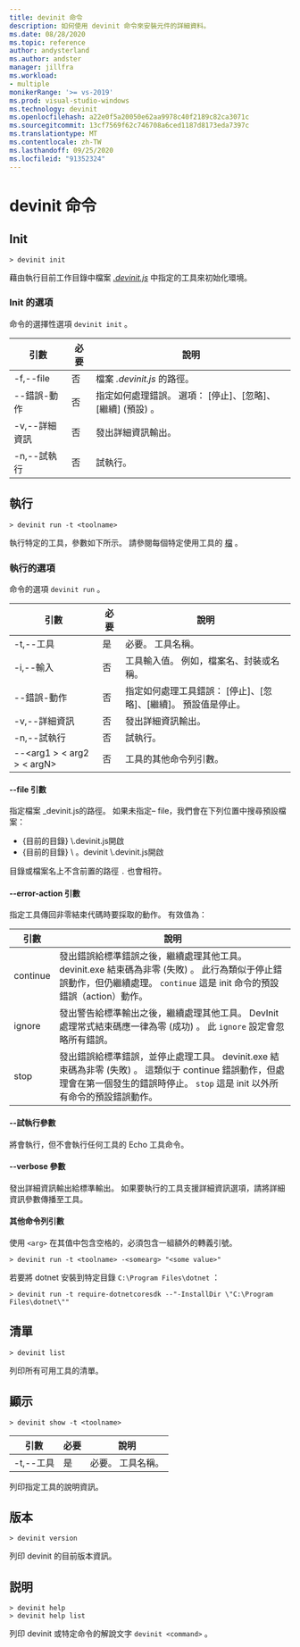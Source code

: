 ```yaml
---
title: devinit 命令
description: 如何使用 devinit 命令來安裝元件的詳細資料。
ms.date: 08/28/2020
ms.topic: reference
author: andysterland
ms.author: andster
manager: jillfra
ms.workload:
- multiple
monikerRange: '>= vs-2019'
ms.prod: visual-studio-windows
ms.technology: devinit
ms.openlocfilehash: a22e0f5a20050e62aa9978c40f2189c82ca3071c
ms.sourcegitcommit: 13cf7569f62c746708a6ced1187d8173eda7397c
ms.translationtype: MT
ms.contentlocale: zh-TW
ms.lasthandoff: 09/25/2020
ms.locfileid: "91352324"
---
```

# <a name="devinit-commands"></a>devinit 命令

## <a name="init"></a>Init

```console
> devinit init
```

藉由執行目前工作目錄中檔案 [_.devinit.js_](devinit-json.md) 中指定的工具來初始化環境。  

### <a name="options-for-init"></a>Init 的選項

命令的選擇性選項 `devinit init` 。

| 引數             | 必要 | 說明                                                               |
|----------------------|----------|---------------------------------------------------------------------------|
| -f,--file           | 否       | 檔案 _.devinit.js_ 的路徑。                                         |
| --錯誤-動作       | 否       | 指定如何處理錯誤。 選項： [停止]、[忽略]、[繼續] (預設) 。|
| -v,--詳細資訊         | 否       | 發出詳細資訊輸出。                                                      |
| -n,--試執行         | 否       | 試執行。                                                                  |

## <a name="run"></a>執行

```console
> devinit run -t <toolname>
```

執行特定的工具，參數如下所示。 請參閱每個特定使用工具的 [檔](devinit-tool-list.md) 。

### <a name="options-for-run"></a>執行的選項

命令的選項 `devinit run` 。

| 引數                                  | 必要 | 說明                                                                          |
|-------------------------------------------|----------|--------------------------------------------------------------------------------------|
| -t,--工具                                 | 是      | 必要。 工具名稱。                                                             |
| -i,--輸入                                | 否       | 工具輸入值。 例如，檔案名、封裝或名稱。                           |
| --錯誤-動作                            | 否       | 指定如何處理工具錯誤： [停止]、[忽略]、[繼續]。 預設值是停止。 |
| -v,--詳細資訊                              | 否       | 發出詳細資訊輸出。                                                                 |
| -n,--試執行                              | 否       | 試執行。                                                                             |
| --&lt;arg1 &gt; &lt; arg2 &gt; &lt; argN&gt;  | 否       | 工具的其他命令列引數。                                       |

#### <a name="--file-argument"></a>--file 引數

指定檔案 _devinit.js的路徑。 如果未指定– file，我們會在下列位置中搜尋預設檔案：

* {目前的目錄} \\.devinit.js開啟
* {目前的目錄} \\ 。devinit \\.devinit.js開啟

目錄或檔案名上不含前置的路徑 `.` 也會相符。

#### <a name="--error-action-argument"></a>--error-action 引數

指定工具傳回非零結束代碼時要採取的動作。 有效值為：

| 引數 | 說明                                                                                                                                                                                                                                                                           |
|----------|---------------------------------------------------------------------------------------------------------------------------------------------------------------------------------------------------------------------------------------------------------------------------------------|
| continue | 發出錯誤給標準錯誤之後，繼續處理其他工具。 devinit.exe 結束碼為非零 (失敗) 。 此行為類似于停止錯誤動作，但仍繼續處理。 `continue` 這是 init 命令的預設錯誤（action）動作。              |
| ignore   | 發出警告給標準輸出之後，繼續處理其他工具。 DevInit 處理常式結束碼應一律為零 (成功) 。 此 `ignore` 設定會忽略所有錯誤。                                                                                                      |
| stop     | 發出錯誤給標準錯誤，並停止處理工具。 devinit.exe 結束碼為非零 (失敗) 。 這類似于 continue 錯誤動作，但處理會在第一個發生的錯誤時停止。 `stop` 這是 init 以外所有命令的預設錯誤動作。 |

#### <a name="--dry-run-switch"></a>--試執行參數

將會執行，但不會執行任何工具的 Echo 工具命令。 

#### <a name="--verbose-switch"></a>--verbose 參數

發出詳細資訊輸出給標準輸出。 如果要執行的工具支援詳細資訊選項，請將詳細資訊參數傳播至工具。

#### <a name="additional-command-line-arguments"></a>其他命令列引數

使用 `<arg>` 在其值中包含空格的，必須包含一組額外的轉義引號。

```console
> devinit run -t <toolname> -<somearg> "<some value>"
```

若要將 dotnet 安裝到特定目錄 `C:\Program Files\dotnet` ：

```console
> devinit run -t require-dotnetcoresdk --"-InstallDir \"C:\Program Files\dotnet\""
```

## <a name="list"></a>清單

```console
> devinit list
```

列印所有可用工具的清單。

## <a name="show"></a>顯示

```console
> devinit show -t <toolname>
```

| 引數       | 必要 | 說明                                                                          |
|----------------|----------|--------------------------------------------------------------------------------------|
| -t,--工具      | 是      | 必要。 工具名稱。                                                             |

列印指定工具的說明資訊。

## <a name="version"></a>版本

```console
> devinit version
```

列印 devinit 的目前版本資訊。

## <a name="help"></a>説明

```console
> devinit help
> devinit help list
```

列印 devinit 或特定命令的解說文字 `devinit <command>` 。
 